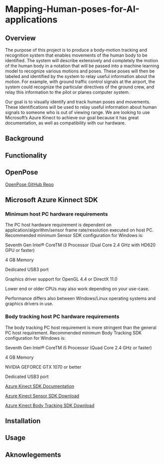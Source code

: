 # Mapping-Human-poses-for-AI-applications

## Overview

The purpose of this project is to produce a body-motion tracking and recognition system that enables movements of the human body to be identified. The system will describe extensively and completely the motion of the human body in a notation that will be passed into a machine learning model to recognize various motions and poses. These poses will then be labeled and identified by the system to relay useful information about the motion. For example, with ground traffic control signals at the airport, the system could recognize the particular directives of the ground crew, and relay this information to the pilot or planes computer system.

Our goal is to visually identify and track human poses and movements. These identifications will be used to relay useful information about human signals to someone who is out of viewing range. We are looking to use Microsoft’s Azure Kinect to achieve our goal because it has great documentation, as well as compatibility with our hardware.

## Background

## Functionality

## OpenPose

[OpenPose GitHub Repo](https://github.com/CMU-Perceptual-Computing-Lab/openpose)


## Microsoft Azure Kinnect SDK

### Minimum host PC hardware requirements
The PC host hardware requirement is dependent on application/algorithm/sensor frame rate/resolution executed on host PC. Recommended minimum Sensor SDK configuration for Windows is:

  Seventh Gen Intel® CoreTM i3 Processor (Dual Core 2.4 GHz with HD620 GPU or faster)
  
  4 GB Memory
  
  Dedicated USB3 port
  
  Graphics driver support for OpenGL 4.4 or DirectX 11.0
  
  Lower end or older CPUs may also work depending on your use-case.

Performance differs also between Windows/Linux operating systems and graphics drivers in use.

### Body tracking host PC hardware requirements
The body tracking PC host requirement is more stringent than the general PC host requirement. Recommended minimum Body Tracking SDK configuration for Windows is:

  Seventh Gen Intel® CoreTM i5 Processor (Quad Core 2.4 GHz or faster)
  
  4 GB Memory
  
  NVIDIA GEFORCE GTX 1070 or better
  
  Dedicated USB3 port

[Azure Kinect SDK Documentation](https://docs.microsoft.com/en-us/azure/Kinect-dk/)

[Azure Kinect Sensor SDK Download](https://docs.microsoft.com/en-us/azure/Kinect-dk/sensor-sdk-download)

[Azure Kinect Body Tracking SDK Download](https://docs.microsoft.com/en-us/azure/Kinect-dk/body-sdk-download)


## Installation

## Usage

## Aknowlegements

